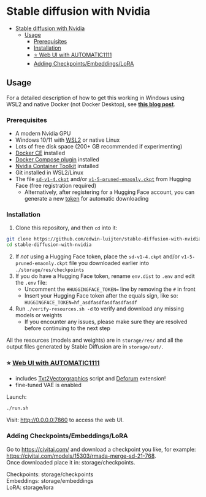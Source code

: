 # Stable diffusion with Nvidia

<!-- TOC -->
* [Stable diffusion with Nvidia](#stable-diffusion-with-nvidia)
  * [Usage](#usage)
    * [Prerequisites](#prerequisites)
    * [Installation](#installation)
    * [⭐ Web UI with AUTOMATIC1111](#-web-ui-with-automatic1111)
    * [Adding Checkpoints/Embeddings/LoRA](#adding-checkpointsembeddingslora)
<!-- TOC -->

## Usage

For a detailed description of how to get this working in Windows using WSL2 and native Docker (not Docker Desktop), see
**[this blog post](https://trycatch.dev/2022/10/01/stable-diffusion-on-wsl2-with-docker/)**.

### Prerequisites

- A modern Nvidia GPU
- Windows 10/11 with [WSL2](https://learn.microsoft.com/en-us/windows/wsl/install) or native Linux
- Lots of free disk space (200+ GB recommended if experimenting)
- [Docker CE](https://docs.docker.com/engine/install/) installed
- [Docker Compose plugin](https://docs.docker.com/compose/install/) installed
- [Nvidia Container Toolkit](https://docs.nvidia.com/datacenter/cloud-native/container-toolkit/install-guide.html#docker)
  installed
- Git installed in WSL2/Linux
- The file [`sd-v1-4.ckpt`](https://huggingface.co/CompVis/stable-diffusion-v-1-4-original)
  and/or [`v1-5-pruned-emaonly.ckpt`](https://huggingface.co/runwayml/stable-diffusion-v1-5) from Hugging Face (free
  registration required)
    - Alternatively, after registering for a Hugging Face account, you can generate a
      new [token](https://huggingface.co/settings/tokens) for automatic downloading

### Installation

1. Clone this repository, and then `cd` into it:

```bash
git clone https://github.com/edwin-luijten/stable-diffusion-with-nvidia.git
cd stable-diffusion-with-nvidia
```

2. If *not* using a Hugging Face token, place the `sd-v1-4.ckpt` and/or `v1-5-pruned-emaonly.ckpt` file you downloaded
   earlier into `./storage/res/checkpoints`
3. If you do have a Hugging Face token, rename `env.dist` to `.env` and edit the `.env` file:
    - Uncomment the `#HUGGINGFACE_TOKEN=` line by removing the `#` in front
    - Insert your Hugging Face token after the equals sign, like so: `HUGGINGFACE_TOKEN=hf_asdfasdfasdfasdfasdf`
4. Run `./verify-resources.sh -d` to verify and download any missing models or weights
    - If you encounter any issues, please make sure they are resolved before continuing to the next step

All the resources (models and weights) are in `storage/res/` and all the output files generated by Stable Diffusion are
in `storage/out/`.

### ⭐ [Web UI with AUTOMATIC1111](https://github.com/AUTOMATIC1111/stable-diffusion-webui/)

- includes [Txt2Vectorgraphics](https://github.com/GeorgLegato/Txt2Vectorgraphics) script
  and [Deforum](https://github.com/deforum-art/deforum-for-automatic1111-webui) extension!
- fine-tuned VAE is enabled

Launch:

```bash
./run.sh
```

Visit: http://0.0.0.0:7860 to access the web UI.

### Adding Checkpoints/Embeddings/LoRA

Go to https://civitai.com/ and download a checkpoint you like, for
example: https://civitai.com/models/15303/rmada-merge-sd-21-768.  
Once downloaded place it in: storage/checkpoints.

Checkpoints: storage/checkpoints  
Embeddings: storage/embeddings  
LoRA: storage/lora  